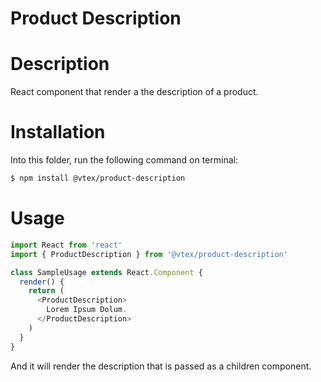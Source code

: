 # Product Description

# Description

React component that render a the description of a product.

# Installation

Into this folder, run the following command on terminal:

```sh
$ npm install @vtex/product-description
```

# Usage

```javascript
import React from 'react'
import { ProductDescription } from '@vtex/product-description'

class SampleUsage extends React.Component {
  render() {
    return (
      <ProductDescription>
        Lorem Ipsum Dolum.
      </ProductDescription>
    )
  }
}
```

And it will render the description that is passed as a children component.
